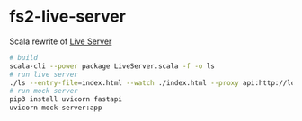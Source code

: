 # fs2-live-server

Scala rewrite of [Live Server](https://github.com/tapio/live-server) 

```bash
# build 
scala-cli --power package LiveServer.scala -f -o ls
# run live server
./ls --entry-file=index.html --watch ./index.html --proxy api:http://localhost:8090 --verbose
# run mock server 
pip3 install uvicorn fastapi
uvicorn mock-server:app
```
